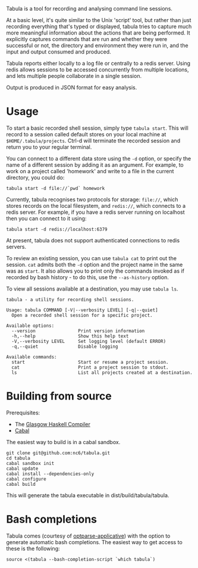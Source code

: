 Tabula is a tool for recording and analysing command line sessions. 

At a basic level, it's quite similar to the Unix 'script' tool, but rather than just recording everything that's typed or displayed, tabula tries to capture much more meaningful information about the actions that are being performed. It explicitly captures commands that are run and whether they were successful or not, the directory and environment they were run in, and the input and output consumed and produced.

Tabula reports either locally to a log file or centrally to a redis server. Using redis allows sessions to be accessed concurrently from multiple locations, and lets multiple people collaborate in a single session.

Output is produced in JSON format for easy analysis.

# Usage

To start a basic recorded shell session, simply type `tabula start`. This will record to a session called default stores on your local machine at `$HOME/.tabula/projects`. Ctrl-d will terminate the recorded session and return you to your regular terminal.

You can connect to a different data store using the `-d` option, or specify the name of a different session by adding it as an argument. For example, to work on a project called 'homework' and write to a file in the current directory, you could do:

    tabula start -d file://`pwd` homework

Currently, tabula recognises two protocols for storage: `file://`, which stores records on the local filesystem, and `redis://`, which connects to a redis server. For example, if you have a redis server running on localhost then you can connect to it using:

    tabula start -d redis://localhost:6379

At present, tabula does not support authenticated connections to redis servers.

To review an existing session, you can use `tabula cat` to print out the session. `cat` admits both the `-d` option and the project name in the same was as `start`. It also allows you to print only the commands invoked as if recorded by bash history - to do this, use the `--as-history` option.

To view all sessions available at a destination, you may use `tabula ls`.

```
tabula - a utility for recording shell sessions.

Usage: tabula COMMAND [-V|--verbosity LEVEL] [-q|--quiet]
  Open a recorded shell session for a specific project.

Available options:
  --version                Print version information
  -h,--help                Show this help text
  -V,--verbosity LEVEL     Set logging level (default ERROR)
  -q,--quiet               Disable logging

Available commands:
  start                    Start or resume a project session.
  cat                      Print a project session to stdout.
  ls                       List all projects created at a destination.
```

# Building from source

Prerequisites:
* The [Glasgow Haskell Compiler](https://www.haskell.org/ghc/)
* [Cabal](http://www.haskell.org/cabal/)

The easiest way to build is in a cabal sandbox.

```
git clone git@github.com:nc6/tabula.git
cd tabula
cabal sandbox init
cabal update
cabal install --dependencies-only
cabal configure
cabal build
```

This will generate the tabula executable in dist/build/tabula/tabula.

# Bash completions
Tabula comes (courtesy of [optparse-applicative](http://hackage.haskell.org/package/optparse-applicative)) with the option to generate automatic bash completions. The easiest way to get access to these is the following:

    source <(tabula --bash-completion-script `which tabula`)
